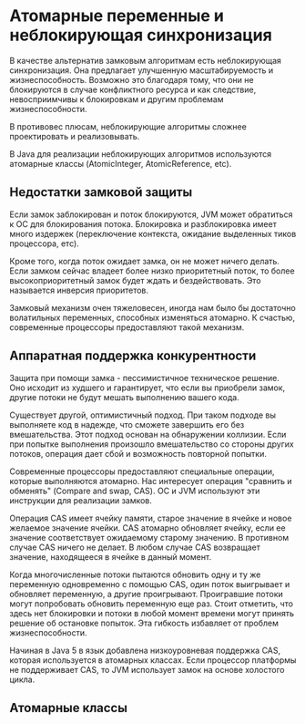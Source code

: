 # Атомарные переменные и неблокирующая синхронизация
В качестве альтернатив замковым алгоритмам есть неблокирующая синхронизация. Она предлагает улучшенную 
масштабируемость и жизнеспособность. Возможно это благодаря тому, что они не блокируются в случае конфликтного ресурса и 
как следствие, невосприимчивы к блокировкам и другим проблемам жизнеспособности.

В противовес плюсам, неблокирующие алгоритмы сложнее проектировать и реализовывать. 

В Java для реализации неблокирующих алгоритмов используются атомарные классы (AtomicInteger, AtomicReference, etc).

## Недостатки замковой защиты
Если замок заблокирован и поток блокируются, JVM может обратиться к ОС для блокирования потока. Блокировка и 
разблокировка имеет много издержек (переключение контекста, ожидание выделенных тиков процессора, етс).

Кроме того, когда поток ожидает замка, он не может ничего делать. Если замком сейчас владеет более низко 
приоритетный поток, то более высокоприоритетный замок будет ждать и бездействовать. Это называется инверсия приоритетов.

Замковый механизм очен тяжеловесен, иногда нам было бы достаточно волатильных переменных, способных изменяться атомарно.
К счастью, современные процессоры предоставляют такой механизм.

## Аппаратная поддержка конкурентности
Защита при помощи замка - пессимистичное техническое решение. Оно исходит из худшего и гарантирует, что если вы 
приобрели замок, другие потоки не будут мешать выполнению вашего кода.

Существует другой, оптимистичный подход. При таком подходе вы выполняете код в надежде, что сможете завершить его 
без вмешательства. Этот подход основан на обнаружении коллизии. Если при попытке выполнения произошло вмешательство 
со стороны других потоков, операция дает сбой и возможность повторной попытки.

Современные процессоры предоставляют специальные операции, которые выполняются атомарно. Нас интересует операция 
"сравнить и обменять" (Compare and swap, CAS). ОС и JVM используют эти инструкции для реализации замков. 

Операция CAS имеет ячейку памяти, старое значение в ячейке и новое желаемое значение ячейки. CAS атомарно обновляет 
ячейку, если ее значение соответствует ожидаемому старому значению. В противном случае CAS ничего не делает. 
В любом случае CAS возвращает значение, находящееся в ячейке в данный момент.

Когда многочисленные потоки пытаются обновить одну и ту же переменную одновременно с помощью CAS, один поток выигрывает 
и обновляет переменную, а другие проигрывают. Проигравшие потоки могут попробовать обновить переменную еще раз. Стоит 
отметить, что здесь нет блокировки и потоки в любой момент времени могут принять решение об остановке попыток. Эта 
гибкость избавляет от проблем жизнеспособности.

Начиная в Java 5 в язык добавлена низкоуровневая поддержка CAS, которая используется в атомарных классах. Если процессор 
платформы не поддерживает CAS, то JVM использует замок на основе холостого цикла.

## Атомарные классы